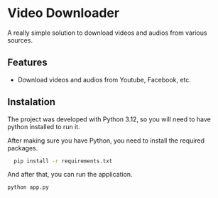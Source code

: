 
# Video Downloader

A really simple solution to download videos and audios from various sources.


## Features

- Download videos and audios from Youtube, Facebook, etc.


## Instalation

The project was developed with Python 3.12, so you will need to have python installed to run it.

After making sure you have Python, you need to install the required packages.

```bash
  pip install -r requirements.txt
```
And after that, you can run the application.
```bash
python app.py
```
    
